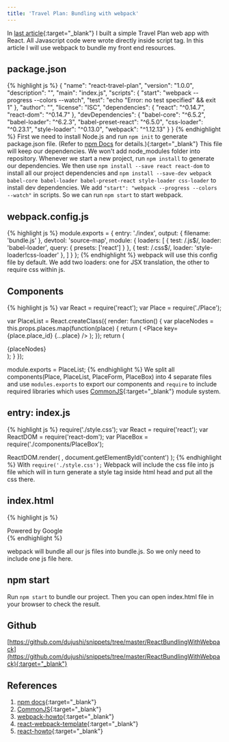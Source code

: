 ```yaml
---
title: 'Travel Plan: Bundling with webpack'
---
```

In [last article](/2016/02/14/Travel-Plan-React-Basic/){:target="_blank"} I built a simple Travel Plan web app with React. All Javascript code were wrote directly inside script tag. In this article  I will use webpack to bundle my front end resources.

## package.json
{% highlight js %}
{
  "name": "react-travel-plan",
  "version": "1.0.0",
  "description": "",
  "main": "index.js",
  "scripts": {
    "start": "webpack --progress --colors --watch",
    "test": "echo \"Error: no test specified\" && exit 1"
  },
  "author": "",
  "license": "ISC",
  "dependencies": {
    "react": "^0.14.7",
    "react-dom": "^0.14.7"
  },
  "devDependencies": {
    "babel-core": "^6.5.2",
    "babel-loader": "^6.2.3",
    "babel-preset-react": "^6.5.0",
    "css-loader": "^0.23.1",
    "style-loader": "^0.13.0",
    "webpack": "^1.12.13"
  }
}
{% endhighlight %}
First we need to install Node.js and run `npm init` to generate package.json file. (Refer to [npm Docs](https://docs.npmjs.com) for details.){:target="_blank"} This file will keep our dependencies. We won't add node_modules folder into repository. Whenever we start a new project, run `npm install` to generate our dependencies. We then use `npm install --save react react-dom` to install all our project dependencies and `npm install --save-dev webpack babel-core babel-loader babel-preset-react style-loader css-loader` to install dev dependencies. We add `"start": "webpack --progress --colors --watch"` in scripts. So we can run `npm start` to start webpack. 

## webpack.config.js
{% highlight js %}
module.exports = {
  entry: './index',
  output: {
    filename: 'bundle.js'
  },
  devtool: 'source-map',
  module: {
    loaders: [
      {
        test: /\.js$/,
        loader: 'babel-loader',
        query: {
          presets: ['react']
        }
      },
      { test: /\.css$/, loader: 'style-loader!css-loader' },
    ]
  }
};
{% endhighlight %}
webpack will use this config file by default. We add two loaders: one for JSX translation, the other to require css within js.

## Components
{% highlight js %}
var React = require('react');
var Place = require('./Place');

var PlaceList = React.createClass({
  render: function() {
    var placeNodes = this.props.places.map(function(place) {
      return (
        <Place key={place.place_id} {...place} />
      );
    });
    return (
      <div className='PlaceList'>
        {placeNodes}
      </div>
    );
  }
});

module.exports = PlaceList;
{% endhighlight %}
We split all components(Place, PlaceList, PlaceForm, PlaceBox) into 4 separate files and use `modules.exports` to export our components and `require` to include required libraries which uses [CommonJS](http://webpack.github.io/docs/commonjs.html){:target="_blank"} module system.

## entry: index.js
{% highlight js %}
require('./style.css');
var React = require('react');
var ReactDOM = require('react-dom');
var PlaceBox = require('./components/PlaceBox');

ReactDOM.render(
  <PlaceBox />,
  document.getElementById('content')
);
{% endhighlight %}
With `require('./style.css');` Webpack will include the css file into js file which will in turn generate a style tag inside html head and put all the css there.

## index.html
{% highlight js %}
<!DOCTYPE html>
<html>
  <head>
    <meta charset="utf-8" />
    <title>Travel Plan</title>
    <link rel="stylesheet" href="https://cdnjs.cloudflare.com/ajax/libs/font-awesome/4.5.0/css/font-awesome.min.css" />
  </head>
  <body>
    <div id='content'></div>
    <div class='PoweredBy'><i class='fa fa-google'></i> Powered by Google</div>
    <script src="https://maps.googleapis.com/maps/api/js?key=AIzaSyCO9pWIxbEw1Q9M4hBtBIjHXJDqGrr0cBc&libraries=places"></script>
    <script src="./bundle.js"></script>
  </body>
</html>
{% endhighlight %}

webpack will bundle all our js files into bundle.js. So we only need to include one js file here.

## npm start
Run `npm start` to bundle our project. Then you can open index.html file in your browser to check the result.

## Github
[https://github.com/dujushi/snippets/tree/master/ReactBundlingWithWebpack](https://github.com/dujushi/snippets/tree/master/ReactBundlingWithWebpack){:target="_blank"}

## References
1. [npm docs](https://docs.npmjs.com){:target="_blank"}
2. [CommonJS](http://webpack.github.io/docs/commonjs.html){:target="_blank"}
3. [webpack-howto](https://github.com/petehunt/webpack-howto){:target="_blank"}
4. [react-webpack-template](https://github.com/petehunt/react-webpack-template){:target="_blank"}
5. [react-howto](https://github.com/petehunt/react-howto){:target="_blank"}
